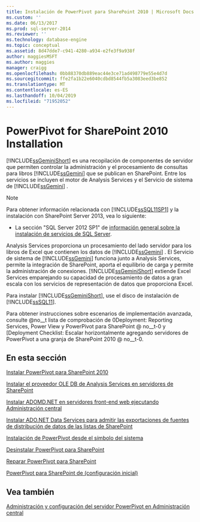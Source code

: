 ```yaml
---
title: Instalación de PowerPivot para SharePoint 2010 | Microsoft Docs
ms.custom: ''
ms.date: 06/13/2017
ms.prod: sql-server-2014
ms.reviewer: ''
ms.technology: database-engine
ms.topic: conceptual
ms.assetid: 8d47dde7-c941-4280-a934-e2fe3f9a938f
author: maggiesMSFT
ms.author: maggies
manager: craigg
ms.openlocfilehash: 0bb88370db889eac44e3ce71ad498779e55e4d7d
ms.sourcegitcommit: ffe2fa1b22e6040cdbd8544fb5a3083eed3be852
ms.translationtype: MT
ms.contentlocale: es-ES
ms.lasthandoff: 10/04/2019
ms.locfileid: "71952052"
---
```

# <a name="powerpivot-for-sharepoint-2010-installation"></a>PowerPivot for SharePoint 2010 Installation
  [!INCLUDE[ssGeminiShort](../../includes/ssgeminishort-md.md)] es una recopilación de componentes de servidor que permiten controlar la administración y el procesamiento de consultas para libros [!INCLUDE[ssGemini](../../includes/ssgemini-md.md)] que se publican en SharePoint. Entre los servicios se incluyen el motor de Analysis Services y el Servicio de sistema de [!INCLUDE[ssGemini](../../includes/ssgemini-md.md)] .  
  
> [!NOTE]  
>  Para obtener información relacionada con [!INCLUDE[ssSQL11SP1](../../includes/sssql11sp1-md.md)] y la instalación con SharePoint Server 2013, vea lo siguiente:  
>   
>  -   La sección "SQL Server 2012 SP1" de [información general sobre la instalación de servicios de SQL Server](../../../2014/sql-server/install/overview-of-sql-server-servicing-installation.md).  
  
 Analysis Services proporciona un procesamiento del lado servidor para los libros de Excel que contienen los datos de [!INCLUDE[ssGemini](../../includes/ssgemini-md.md)] . El Servicio de sistema de [!INCLUDE[ssGemini](../../includes/ssgemini-md.md)] funciona junto a Analysis Services, permite la integración de SharePoint, aporta el equilibrio de carga y permite la administración de conexiones. [!INCLUDE[ssGeminiShort](../../includes/ssgeminishort-md.md)] extiende Excel Services emparejando su capacidad de procesamiento de datos a gran escala con los servicios de representación de datos que proporciona Excel.  
  
 Para instalar [!INCLUDE[ssGeminiShort](../../includes/ssgeminishort-md.md)], use el disco de instalación de [!INCLUDE[ssSQL11](../../includes/sssql11-md.md)].  
  
 Para obtener instrucciones sobre escenarios de implementación avanzada, consulte @no__t lista de comprobación de 0Deployment: Reporting Services, Power View y PowerPivot para SharePoint @ no__t-0 y [Deployment Checklist: Escalar horizontalmente agregando servidores de PowerPivot a una granja de SharePoint 2010 @ no__t-0.  
  
## <a name="in-this-section"></a>En esta sección  
 [Instalar PowerPivot para SharePoint 2010](../../../2014/sql-server/install/install-powerpivot-for-sharepoint-2010.md)  
  
 [Instalar el proveedor OLE DB de Analysis Services en servidores de SharePoint](../../../2014/sql-server/install/install-the-analysis-services-ole-db-provider-on-sharepoint-servers.md)  
  
 [Instalar ADOMD.NET en servidores front-end web ejecutando Administración central](../../../2014/sql-server/install/install-adomd-net-on-web-front-end-servers-running-central-administration.md)  
  
 [Instalar ADO.NET Data Services para admitir las exportaciones de fuentes de distribución de datos de las listas de SharePoint](../../../2014/sql-server/install/install-ado-net-data-services-to-support-data-feed-exports-of-sharepoint-lists.md)  
  
 [Instalación de PowerPivot desde el símbolo del sistema](../../../2014/sql-server/install/install-powerpivot-from-the-command-prompt.md)  
  
 [Desinstalar PowerPivot para SharePoint](../../../2014/sql-server/install/uninstall-power-pivot-for-sharepoint.md)  
  
 [Reparar PowerPivot para SharePoint](../../../2014/sql-server/install/repair-powerpivot-for-sharepoint.md)  
  
 [PowerPivot para SharePoint de &#40;configuración inicial&#41;](../../../2014/sql-server/install/initial-configuration-powerpivot-for-sharepoint.md)  
  
## <a name="see-also"></a>Vea también  
 [Administración y configuración del servidor PowerPivot en Administración central](https://docs.microsoft.com/analysis-services/power-pivot-sharepoint/power-pivot-server-administration-and-configuration-in-central-administration)  
  
  
